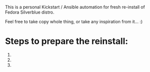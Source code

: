 This is a personal Kickstart / Ansible automation for fresh re-install of Fedora Silverblue distro.

Feel free to take copy whole thing, or take any inspiration from it... :)

# Steps to prepare the reinstall:
1.
2.
3. 
